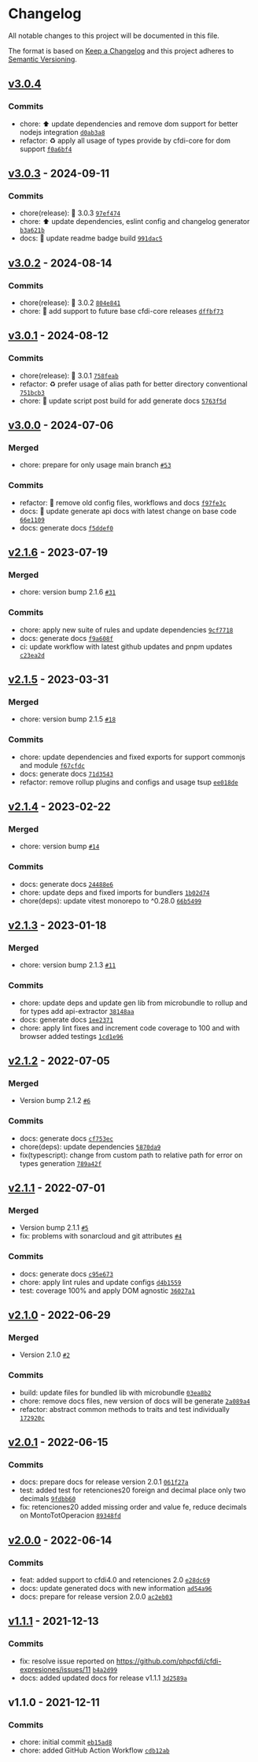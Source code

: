 # Changelog

All notable changes to this project will be documented in this file.

The format is based on [Keep a Changelog](https://keepachangelog.com/en/1.0.0/)
and this project adheres to [Semantic Versioning](https://semver.org/spec/v2.0.0.html).

## [v3.0.4](https://luffynando.github.com/nodecfdi/cfdi-expresiones/compare/v3.0.3...v3.0.4)

### Commits

- chore: :arrow_up: update dependencies and remove dom support for better nodejs integration [`d0ab3a8`](https://luffynando.github.com/nodecfdi/cfdi-expresiones/commit/d0ab3a80bffa7855281cbfda4803b19343be75a1)
- refactor: :recycle: apply all usage of types provide by cfdi-core for dom support [`f0a6bf4`](https://luffynando.github.com/nodecfdi/cfdi-expresiones/commit/f0a6bf49db0f305df2cbd687b491a88040cc0252)

## [v3.0.3](https://luffynando.github.com/nodecfdi/cfdi-expresiones/compare/v3.0.2...v3.0.3) - 2024-09-11

### Commits

- chore(release): :tada: 3.0.3 [`97ef474`](https://luffynando.github.com/nodecfdi/cfdi-expresiones/commit/97ef4742434a6555ac7437d6d7c7f2395db12fe4)
- chore: :arrow_up: update dependencies, eslint config and changelog generator [`b3a621b`](https://luffynando.github.com/nodecfdi/cfdi-expresiones/commit/b3a621be5a7b58ee5e527b062672dcc6d6197a8b)
- docs: :memo: update readme badge build [`991dac5`](https://luffynando.github.com/nodecfdi/cfdi-expresiones/commit/991dac5b4d50dd7297ff2164134fec9fa58dec02)

## [v3.0.2](https://luffynando.github.com/nodecfdi/cfdi-expresiones/compare/v3.0.1...v3.0.2) - 2024-08-14

### Commits

- chore(release): :tada: 3.0.2 [`804e841`](https://luffynando.github.com/nodecfdi/cfdi-expresiones/commit/804e8411bcab6da2f016db361579ec7bd360ece1)
- chore: :construction: add support to future base cfdi-core releases [`dffbf73`](https://luffynando.github.com/nodecfdi/cfdi-expresiones/commit/dffbf73980a30f1aa00b54b5fe814ee4c6d1082e)

## [v3.0.1](https://luffynando.github.com/nodecfdi/cfdi-expresiones/compare/v3.0.0...v3.0.1) - 2024-08-12

### Commits

- chore(release): :tada: 3.0.1 [`758feab`](https://luffynando.github.com/nodecfdi/cfdi-expresiones/commit/758feabb1f9e300b5f443ee4a60f7dc3d6ab9010)
- refactor: :recycle: prefer usage of alias path for better directory conventional [`751bcb3`](https://luffynando.github.com/nodecfdi/cfdi-expresiones/commit/751bcb382fd66a910d7cb83c4c37dde3922fb39c)
- chore: :hammer: update script post build for add generate docs [`5763f5d`](https://luffynando.github.com/nodecfdi/cfdi-expresiones/commit/5763f5de3cf27ba0aa1e264c892f175847abd2e6)

## [v3.0.0](https://luffynando.github.com/nodecfdi/cfdi-expresiones/compare/v2.1.6...v3.0.0) - 2024-07-06

### Merged

- chore: prepare for only usage main branch [`#53`](https://luffynando.github.com/nodecfdi/cfdi-expresiones/pull/53)

### Commits

- refactor: :construction: remove old config files, workflows and docs [`f97fe3c`](https://luffynando.github.com/nodecfdi/cfdi-expresiones/commit/f97fe3c6c246416e63d19fc046312c66a7fd9ec9)
- docs: :memo: update generate api docs with latest change on base code [`66e1109`](https://luffynando.github.com/nodecfdi/cfdi-expresiones/commit/66e1109c35683278b1906c9dfc51d4f66cd9e722)
- docs: generate docs [`f5ddef0`](https://luffynando.github.com/nodecfdi/cfdi-expresiones/commit/f5ddef0be2de5204c52fee03e9b11178e3d93860)

## [v2.1.6](https://luffynando.github.com/nodecfdi/cfdi-expresiones/compare/v2.1.5...v2.1.6) - 2023-07-19

### Merged

- chore: version bump 2.1.6 [`#31`](https://luffynando.github.com/nodecfdi/cfdi-expresiones/pull/31)

### Commits

- chore: apply new suite of rules and update dependencies [`9cf7718`](https://luffynando.github.com/nodecfdi/cfdi-expresiones/commit/9cf77182aadf75a408ca245749f96169045678be)
- docs: generate docs [`f9a608f`](https://luffynando.github.com/nodecfdi/cfdi-expresiones/commit/f9a608f8450d649b962c521cb5b8177cea66830f)
- ci: update workflow with latest github updates and pnpm updates [`c23ea2d`](https://luffynando.github.com/nodecfdi/cfdi-expresiones/commit/c23ea2d31721d485ada10b955a803d3818f09368)

## [v2.1.5](https://luffynando.github.com/nodecfdi/cfdi-expresiones/compare/v2.1.4...v2.1.5) - 2023-03-31

### Merged

- chore: version bump 2.1.5 [`#18`](https://luffynando.github.com/nodecfdi/cfdi-expresiones/pull/18)

### Commits

- chore: update dependencies and fixed exports for support commonjs and module [`f67cfdc`](https://luffynando.github.com/nodecfdi/cfdi-expresiones/commit/f67cfdc3ec4d49ad72422897adb16b7c78f4e6eb)
- docs: generate docs [`71d3543`](https://luffynando.github.com/nodecfdi/cfdi-expresiones/commit/71d3543820c0ddac28bbd44f3721cc314f5263b0)
- refactor: remove rollup plugins and configs and usage tsup [`ee018de`](https://luffynando.github.com/nodecfdi/cfdi-expresiones/commit/ee018ded5386fc730bdee21f1b091000eb5c82a1)

## [v2.1.4](https://luffynando.github.com/nodecfdi/cfdi-expresiones/compare/v2.1.3...v2.1.4) - 2023-02-22

### Merged

- chore: version bump [`#14`](https://luffynando.github.com/nodecfdi/cfdi-expresiones/pull/14)

### Commits

- docs: generate docs [`24488e6`](https://luffynando.github.com/nodecfdi/cfdi-expresiones/commit/24488e65a72aa3c45d4d0c7d0447c0060fbb7444)
- chore: update deps and fixed imports for bundlers [`1b02d74`](https://luffynando.github.com/nodecfdi/cfdi-expresiones/commit/1b02d74af2b94f2fc90fb1b7e5c2c4aa45299750)
- chore(deps): update vitest monorepo to ^0.28.0 [`66b5499`](https://luffynando.github.com/nodecfdi/cfdi-expresiones/commit/66b54994ba330d77319e9858516e1ce3b95f568b)

## [v2.1.3](https://luffynando.github.com/nodecfdi/cfdi-expresiones/compare/v2.1.2...v2.1.3) - 2023-01-18

### Merged

- chore: version bump 2.1.3 [`#11`](https://luffynando.github.com/nodecfdi/cfdi-expresiones/pull/11)

### Commits

- chore: update deps and update gen lib from microbundle to rollup and for types add api-extractor [`38148aa`](https://luffynando.github.com/nodecfdi/cfdi-expresiones/commit/38148aab92ca454ec5e0c5310038b1f4c654195d)
- docs: generate docs [`1ee2371`](https://luffynando.github.com/nodecfdi/cfdi-expresiones/commit/1ee23711b7708af805c9c955220cd4e3d6dea7c1)
- chore: apply lint fixes and increment code coverage to 100 and with browser added testings [`1cd1e96`](https://luffynando.github.com/nodecfdi/cfdi-expresiones/commit/1cd1e96314ce632aa142cae3c949258c091f26f1)

## [v2.1.2](https://luffynando.github.com/nodecfdi/cfdi-expresiones/compare/v2.1.1...v2.1.2) - 2022-07-05

### Merged

- Version bump 2.1.2 [`#6`](https://luffynando.github.com/nodecfdi/cfdi-expresiones/pull/6)

### Commits

- docs: generate docs [`cf753ec`](https://luffynando.github.com/nodecfdi/cfdi-expresiones/commit/cf753ec32e158f5fea4619fffd3d112abf3b3cf3)
- chore(deps): update dependencies [`5870da9`](https://luffynando.github.com/nodecfdi/cfdi-expresiones/commit/5870da95fc85cd56c3a8e0e0e194ed6ccd07ce26)
- fix(typescript): change from custom path to relative path for error on types generation [`789a42f`](https://luffynando.github.com/nodecfdi/cfdi-expresiones/commit/789a42f4748c94eb712997c0c92a03d3f3591beb)

## [v2.1.1](https://luffynando.github.com/nodecfdi/cfdi-expresiones/compare/v2.1.0...v2.1.1) - 2022-07-01

### Merged

- Version bump 2.1.1 [`#5`](https://luffynando.github.com/nodecfdi/cfdi-expresiones/pull/5)
- fix: problems with sonarcloud and git attributes [`#4`](https://luffynando.github.com/nodecfdi/cfdi-expresiones/pull/4)

### Commits

- docs: generate docs [`c95e673`](https://luffynando.github.com/nodecfdi/cfdi-expresiones/commit/c95e6736808a1880a6f56747b0830eb8440f0627)
- chore: apply lint rules and update configs [`d4b1559`](https://luffynando.github.com/nodecfdi/cfdi-expresiones/commit/d4b1559a927a4daa11ae356408c2a62bc346bcce)
- test: coverage 100% and apply DOM agnostic [`36027a1`](https://luffynando.github.com/nodecfdi/cfdi-expresiones/commit/36027a12f25b7d690553cccb3d3dbb1ed808dcb8)

## [v2.1.0](https://luffynando.github.com/nodecfdi/cfdi-expresiones/compare/v2.0.1...v2.1.0) - 2022-06-29

### Merged

- Version 2.1.0 [`#2`](https://luffynando.github.com/nodecfdi/cfdi-expresiones/pull/2)

### Commits

- build: update files for bundled lib with microbundle [`03ea8b2`](https://luffynando.github.com/nodecfdi/cfdi-expresiones/commit/03ea8b29781f911213da1786898dc8ea4c3b7388)
- chore: remove docs files, new version of docs will be generate [`2a089a4`](https://luffynando.github.com/nodecfdi/cfdi-expresiones/commit/2a089a42f8e3cf6fc7200162d37ad239550d02de)
- refactor: abstract common methods to traits and test individually [`172920c`](https://luffynando.github.com/nodecfdi/cfdi-expresiones/commit/172920c7f082710d4416881d72b98b165ed2a37c)

## [v2.0.1](https://luffynando.github.com/nodecfdi/cfdi-expresiones/compare/v2.0.0...v2.0.1) - 2022-06-15

### Commits

- docs: prepare docs for release version 2.0.1 [`061f27a`](https://luffynando.github.com/nodecfdi/cfdi-expresiones/commit/061f27ace934b79b3c8a5338b54672f1a653e6c7)
- test: added test for retenciones20 foreign and decimal place only two decimals [`9fdbb60`](https://luffynando.github.com/nodecfdi/cfdi-expresiones/commit/9fdbb60c2412106d3145f42b5a11c31adda72a37)
- fix: retenciones20 added missing order and value fe, reduce decimals on MontoTotOperacion [`89348fd`](https://luffynando.github.com/nodecfdi/cfdi-expresiones/commit/89348fd65eff6ae78d1101f03938800ed7f9a0f5)

## [v2.0.0](https://luffynando.github.com/nodecfdi/cfdi-expresiones/compare/v1.1.1...v2.0.0) - 2022-06-14

### Commits

- feat: added support to cfdi4.0 and retenciones 2.0 [`e28dc69`](https://luffynando.github.com/nodecfdi/cfdi-expresiones/commit/e28dc69a1e38753c70413f728dd7029f5314dc50)
- docs: update generated docs with new information [`ad54a96`](https://luffynando.github.com/nodecfdi/cfdi-expresiones/commit/ad54a96b732eb4e74ab212bf76bdb7f6091a5458)
- docs: prepare for release version 2.0.0 [`ac2eb03`](https://luffynando.github.com/nodecfdi/cfdi-expresiones/commit/ac2eb03c2ba8de7eb0289d21a3e245624606bc12)

## [v1.1.1](https://luffynando.github.com/nodecfdi/cfdi-expresiones/compare/v1.1.0...v1.1.1) - 2021-12-13

### Commits

- fix: resolve issue reported on https://github.com/phpcfdi/cfdi-expresiones/issues/11 [`b4a2d99`](https://luffynando.github.com/nodecfdi/cfdi-expresiones/commit/b4a2d99fb8b0864834a41e69273ca95f6ae16cf2)
- docs: added updated docs for release v1.1.1 [`3d2589a`](https://luffynando.github.com/nodecfdi/cfdi-expresiones/commit/3d2589a71fe2a4b44b0a85472a23b82e86f7c832)

## v1.1.0 - 2021-12-11

### Commits

- chore: initial commit [`eb15ad8`](https://luffynando.github.com/nodecfdi/cfdi-expresiones/commit/eb15ad89da79372dffffe215a8525b4b440fd5e5)
- chore: added GitHub Action Workflow [`cdb12ab`](https://luffynando.github.com/nodecfdi/cfdi-expresiones/commit/cdb12ab03a8ee96aab403a6520a15a20dccb6427)
